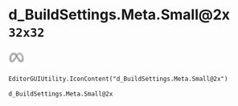 # d_BuildSettings.Meta.Small@2x `32x32`
<img src="/img/d_BuildSettings.Meta.Small.png" width=32 height=32>

``` CSharp
EditorGUIUtility.IconContent("d_BuildSettings.Meta.Small@2x")
```
```
d_BuildSettings.Meta.Small@2x
```
